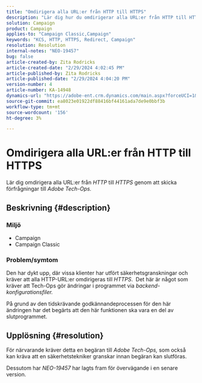 ```yaml
---
title: "Omdirigera alla URL:er från HTTP till HTTPS"
description: "Lär dig hur du omdirigerar alla URL:er från HTTP till HTTPS"
solution: Campaign
product: Campaign
applies-to: "Campaign Classic,Campaign"
keywords: "KCS, HTTP, HTTPS, Redirect, Campaign"
resolution: Resolution
internal-notes: "NEO-19457"
bug: false
article-created-by: Zita Rodricks
article-created-date: "2/29/2024 4:02:45 PM"
article-published-by: Zita Rodricks
article-published-date: "2/29/2024 4:04:20 PM"
version-number: 4
article-number: KA-14948
dynamics-url: "https://adobe-ent.crm.dynamics.com/main.aspx?forceUCI=1&pagetype=entityrecord&etn=knowledgearticle&id=d02ba5f8-1bd7-ee11-9078-000d3a3110f0"
source-git-commit: ea8023e01922df88416bf44161ada7de9e0bbf3b
workflow-type: tm+mt
source-wordcount: '156'
ht-degree: 3%

---
```


# Omdirigera alla URL:er från HTTP till HTTPS


Lär dig omdirigera alla URL:er från *HTTP* till *HTTPS* genom att skicka förfrågningar till *Adobe Tech-Ops.*

## Beskrivning {#description}


### Miljö

- Campaign
- Campaign Classic


### Problem/symtom

Den har dykt upp, där vissa klienter har utfört säkerhetsgranskningar och kräver att alla HTTP-URL:er omdirigeras till *HTTPS*.  Det här är något som kräver att Tech-Ops gör ändringar i programmet via *backend-konfigurationsfiler.*

På grund av den tidskrävande godkännandeprocessen för den här ändringen har det begärts att den här funktionen ska vara en del av slutprogrammet.


## Upplösning {#resolution}


För närvarande kräver detta en begäran till *Adobe Tech-Ops,* som också kan kräva att en säkerhetstekniker granskar innan begäran kan slutföras.

Dessutom har *NEO-19457* har lagts fram för övervägande i en senare version.
